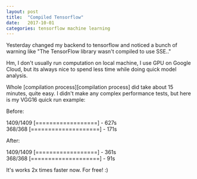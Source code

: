 ```yaml
---
layout: post
title:  "Compiled Tensorflow"
date:   2017-10-01
categories: tensorflow machine learning
---
```

Yesterday changed my backend to tensorflow and noticed a bunch of warning like
"The TensorFlow library wasn't compiled to use SSE.." 

Hm, I don't usually run computation on local machine, I use GPU on Google Cloud, but its always nice to spend less time while doing quick model analysis.
<!--more-->
Whole [compilation process][compilation process] did take about 15 minutes, quite easy. I didn't make any complex performance tests, but here is my VGG16 quick run example:


Before: 

1409/1409 [==================] - 627s   
368/368 [====================] - 171s  

After:

1409/1409 [==================] - 361s   
368/368 [====================] - 91s 

It's works 2x times faster now. For free! :)